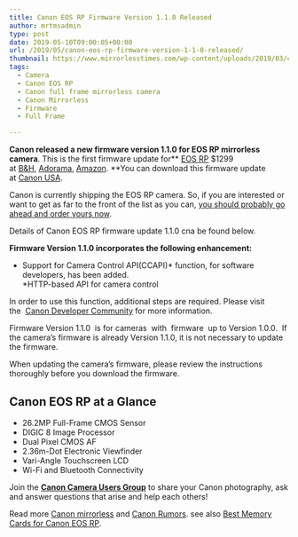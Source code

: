 ```yaml
---
title: Canon EOS RP Firmware Version 1.1.0 Released
author: mrtmsadmin
type: post
date: 2019-05-10T09:00:05+00:00
url: /2019/05/canon-eos-rp-firmware-version-1-1-0-released/
thumbnail: https://www.mirrorlesstimes.com/wp-content/uploads/2019/03/canon-eos-rp-top.jpg
tags:
  - Camera
  - Canon EOS RP
  - Canon full frame mirrorless camera
  - Canon Mirrorless
  - Firmware
  - Full Frame

---
```

**Canon released a new firmware version 1.1.0 for EOS RP mirrorless camera**. This is the first firmware update for** [EOS RP][1] $1299 at <a title="" href="https://www.bhphotovideo.com/c/product/1459282-REG/canon_eos_rp_mirrorless_digital.html/BI/20175/KBID/14249/" target="_blank" rel="noopener external nofollow">B&H</a>, <a title="" href="https://adorama.evyy.net/c/63923/51926/1036?u=https://www.adorama.com/carp.html" target="_blank" rel="noopener external nofollow">Adorama</a>, <a title="" href="https://www.amazon.com/Canon-3380C002-EOS-RP-BODY/dp/B07N9KDCGV/?tag=mtimes-20" target="_blank" rel="noopener external nofollow" data-amzn-asin="B07N9KDCGV">Amazon</a>. **You can download this firmware update at <a href="https://www.usa.canon.com/internet/portal/us/home/support/details/cameras/eos-dslr-and-mirrorless-cameras/mirrorless/eos-rp?subtab=downloads-firmware" target="_blank" rel="nofollow external noopener noreferrer" data-wpel-link="external">Canon USA</a>.

Canon is currently shipping the EOS RP camera. So, if you are interested or want to get as far to the front of the list as you can, <a href="https://www.amazon.com/Canon-3380C002-EOS-RP-BODY/dp/B07N9KDCGV/?tag=mtimes-20" target="_blank" rel="noopener" data-amzn-asin="B07N9KDCGV">you should probably go ahead and order yours now</a>.

Details of Canon EOS RP firmware update 1.1.0 cna be found below.<!--more-->

**Firmware Version 1.1.0 incorporates the following enhancement:**

  * Support for Camera Control API(CCAPI)* function, for software developers, has been added.  
    *HTTP-based API for camera control

In order to use this function, additional steps are required. Please visit the  <a href="https://developercommunity.usa.canon.com/canon" target="_blank" rel="nofollow external noopener noreferrer" data-wpel-link="external">Canon Developer Community</a> for more information.

Firmware Version 1.1.0  is for cameras  with  firmware  up to Version 1.0.0.  If the camera’s firmware is already Version 1.1.0, it is not necessary to update the firmware.

When updating the camera’s firmware, please review the instructions thoroughly before you download the firmware.

## Canon EOS RP at a Glance

<ul data-selenium="highlightList">
  <li>
    26.2MP Full-Frame CMOS Sensor
  </li>
  <li>
    DIGIC 8 Image Processor
  </li>
  <li>
    Dual Pixel CMOS AF
  </li>
  <li>
    2.36m-Dot Electronic Viewfinder
  </li>
  <li>
    Vari-Angle Touchscreen LCD
  </li>
  <li>
    Wi-Fi and Bluetooth Connectivity
  </li>
</ul>

Join the <a class="ext-link" title="" href="https://www.facebook.com/groups/185572945112087/" target="_blank" rel="external nofollow noopener"><strong>Canon Camera Users Group</strong></a> to share your Canon photography, ask and answer questions that arise and help each others!

Read more [Canon mirrorless][2] and <a href="https://www.dailycameranews.com/tag/canon-rumors/" target="_blank" rel="noopener">Canon Rumors</a>. see also <a href="https://www.bestcameranews.com/best-memory-cards-for-canon-eos-rp/" target="_blank" rel="noopener">Best Memory Cards for Canon EOS RP</a>.

 [1]: https://www.mirrorlesstimes.com/tags/canon-eos-rp/
 [2]: https://www.mirrorlesstimes.com/tags/canon-mirrorless/